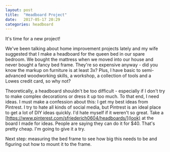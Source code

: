 ```yaml
---
layout: post
title:  "Headboard Project"
date:   2017-05-17 20:29
categories: headboard
---
```


It's time for a new project!

We've been talking about home improvement projects lately and my wife suggested that I make a headboard for the queen bed in our spare bedroom.
We bought the mattress when we moved into our house and never bought a fancy bed frame. They're so expensive anyway - did you know the markup
on furniture is at least 3x? Plus, I have basic to semi-advanced woodworking skills, a workshop, a collection of tools and a Lowes credit card,
so why not?

Theoretically, a headboard shouldn't be too difficult - especially if I don't try to make complex decorations or dress it up too much. To that end,
I need ideas. I must make a confession about this: I get my best ideas from Pintrest. I try to hate all kinds of social media, but Pintrest is an
ideal place to get a lot of DIY ideas quickly. I'd hate myself if it weren't so great. Take a 
[https://www.pinterest.com/sfriederich0604/headboards/](look) at the board I made for ideas. People are saying they can do it for $40. That's pretty cheap. I'm going to give it a try.

Next step: measuring the bed frame to see how big this needs to be and figuring out how to mount it to the frame.
